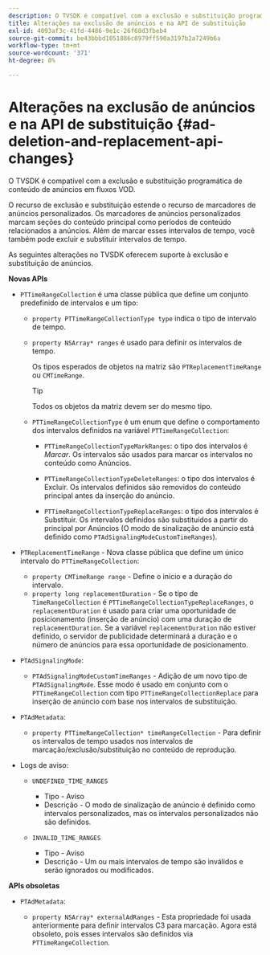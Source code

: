 ```yaml
---
description: O TVSDK é compatível com a exclusão e substituição programática de conteúdo de anúncios em fluxos VOD.
title: Alterações na exclusão de anúncios e na API de substituição
exl-id: 4093af3c-41fd-4486-9e1c-26f68d3fbeb4
source-git-commit: be43bbbd1051886c8979ff590a3197b2a7249b6a
workflow-type: tm+mt
source-wordcount: '371'
ht-degree: 0%

---
```


# Alterações na exclusão de anúncios e na API de substituição {#ad-deletion-and-replacement-api-changes}

O TVSDK é compatível com a exclusão e substituição programática de conteúdo de anúncios em fluxos VOD.

O recurso de exclusão e substituição estende o recurso de marcadores de anúncios personalizados. Os marcadores de anúncios personalizados marcam seções do conteúdo principal como períodos de conteúdo relacionados a anúncios. Além de marcar esses intervalos de tempo, você também pode excluir e substituir intervalos de tempo.

<!--<a id="section_7A90BFE99F1A4D908D6DDB0B49FA1199"></a>-->

As seguintes alterações no TVSDK oferecem suporte à exclusão e substituição de anúncios.

**Novas APIs**

* `PTTimeRangeCollection` é uma classe pública que define um conjunto predefinido de intervalos e um tipo:

   * `property PTTimeRangeCollectionType type` indica o tipo de intervalo de tempo.
   * `property NSArray* ranges` é usado para definir os intervalos de tempo.

      Os tipos esperados de objetos na matriz são `PTReplacementTimeRange` ou `CMTimeRange`.

      >[!TIP]
      >
      >Todos os objetos da matriz devem ser do mesmo tipo.

   * `PTTimeRangeCollectionType` é um enum que define o comportamento dos intervalos definidos na variável `PTTimeRangeCollection`:

      * `PTTimeRangeCollectionTypeMarkRanges`: o tipo dos intervalos é *Marcar*. Os intervalos são usados para marcar os intervalos no conteúdo como Anúncios.

      * `PTTimeRangeCollectionTypeDeleteRanges`: o tipo dos intervalos é Excluir. Os intervalos definidos são removidos do conteúdo principal antes da inserção do anúncio.
      * `PTTimeRangeCollectionTypeReplaceRanges`: o tipo dos intervalos é Substituir. Os intervalos definidos são substituídos a partir do principal por Anúncios (O modo de sinalização de anúncio está definido como `PTAdSignalingModeCustomTimeRanges`).

* `PTReplacementTimeRange` - Nova classe pública que define um único intervalo do `PTTimeRangeCollection`:

   * `property CMTimeRange range` - Define o início e a duração do intervalo.
   * `property long replacementDuration` - Se o tipo de `TimeRangeCollection` é `PTTimeRangeCollectionTypeReplaceRanges`, o `replacementDuration` é usado para criar uma oportunidade de posicionamento (inserção de anúncio) com uma duração de `replacementDuration`. Se a variável `replacementDuration` não estiver definido, o servidor de publicidade determinará a duração e o número de anúncios para essa oportunidade de posicionamento.

* `PTAdSignalingMode`:

   * `PTAdSignalingModeCustomTimeRanges` - Adição de um novo tipo de `PTAdSignalingMode`. Esse modo é usado em conjunto com o `PTTimeRangeCollection` com tipo `PTTimeRangeCollectionReplace` para inserção de anúncio com base nos intervalos de substituição.

* `PTAdMetadata`:

   * `property PTTimeRangeCollection* timeRangeCollection` - Para definir os intervalos de tempo usados nos intervalos de marcação/exclusão/substituição no conteúdo de reprodução.

* Logs de aviso:

   * `UNDEFINED_TIME_RANGES`

      * Tipo - Aviso
      * Descrição - O modo de sinalização de anúncio é definido como intervalos personalizados, mas os intervalos personalizados não são definidos.
   * `INVALID_TIME_RANGES`

      * Tipo - Aviso
      * Descrição - Um ou mais intervalos de tempo são inválidos e serão ignorados ou modificados.


**APIs obsoletas**

* `PTAdMetadata`:

   * `property NSArray* externalAdRanges` - Esta propriedade foi usada anteriormente para definir intervalos C3 para marcação. Agora está obsoleto, pois esses intervalos são definidos via `PTTimeRangeCollection`.
